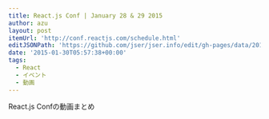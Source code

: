 ```yaml
---
title: React.js Conf | January 28 & 29 2015
author: azu
layout: post
itemUrl: 'http://conf.reactjs.com/schedule.html'
editJSONPath: 'https://github.com/jser/jser.info/edit/gh-pages/data/2015/01/index.json'
date: '2015-01-30T05:57:38+00:00'
tags:
  - React
  - イベント
  - 動画
---
```

React.js Confの動画まとめ
